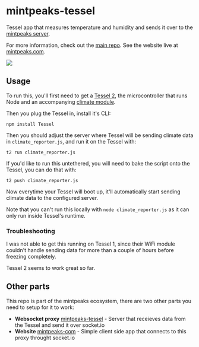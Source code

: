 # mintpeaks-tessel

Tessel app that measures temperature and humidity and sends it over to the [mintpeaks server](https://github.com/mihar/mintpeaks).

For more information, check out the [main repo](https://github.com/mihar/mintpeaks-com). See the website live at [mintpeaks.com](http://mintpeaks.com/).

![](http://mintpeaks.com/assets/tessel-cables.jpg)

## Usage

To run this, you'll first need to get a [Tessel 2](https://tessel.io), the microcontroller that runs Node and an accompanying [climate module](https://tessel.io/modules#module-climate).

Then you plug the Tessel in, install it's CLI:

```
npm install Tessel
```

Then you should adjust the server where Tessel will be sending climate data in `climate_reporter.js`, and run it on the Tessel with:

```
t2 run climate_reporter.js
```

If you'd like to run this untethered, you will need to bake the script onto the Tessel, you can do that with:

```
t2 push climate_reporter.js
```

Now everytime your Tessel will boot up, it'll automatically start sending climate data to the configured server.

Note that you can't run this locally with `node climate_reporter.js` as it can only run inside Tessel's runtime.

### Troubleshooting

I was not able to get this running on Tessel 1, since their WiFi module couldn't handle sending data for more than a couple of hours before freezing completely.

Tessel 2 seems to work great so far.

## Other parts

This repo is part of the mintpeaks ecosystem, there are two other parts you need to setup for it to work:

- **Websocket proxy** [mintpeaks-tessel](https://github.com/mihar/mintpeaks) - Server that receieves data from the Tessel and send it over socket.io
- **Website** [mintpeaks-com](https://github.com/mihar/mintpeaks-com) - Simple client side app that connects to this proxy throught socket.io

